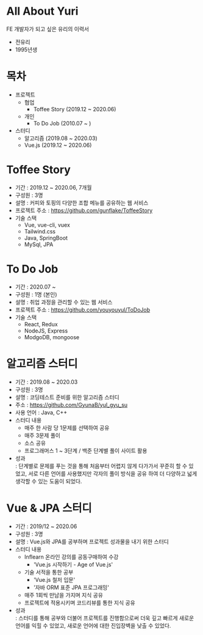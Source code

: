 # All About Yuri
FE 개발자가 되고 싶은 유리의 이력서
<br>
- 전유리
- 1995년생


# 목차
- 프로젝트
    - 협업
        - Toffee Story (2019.12 ~ 2020.06)
    - 개인
        - To Do Job (2010.07 ~ )
- 스터디
    - 알고리즘 (2019.08 ~ 2020.03)
    - Vue.js (2019.12 ~ 2020.06)

# Toffee Story
- 기간 : 2019.12 ~ 2020.06, 7개월
- 구성원 : 3명
- 설명 : 커피와 토핑의 다양한 조합 메뉴를 공유하는 웹 서비스
- 프로젝트 주소 : https://github.com/gunflake/ToffeeStory
- 기술 스택
    - Vue, vue-cli, vuex
    - Tailwind.css
    - Java, SpringBoot
    - MySql, JPA

# To Do Job
- 기간 : 2020.07 ~ 
- 구성원 : 1명 (본인)
- 설명 : 취업 과정을 관리할 수 있는 웹 서비스
- 프로젝트 주소 : https://github.com/youyouyul/ToDoJob
- 기술 스택
    - React, Redux
    - NodeJS, Express
    - ModgoDB, mongoose

# 알고리즘 스터디
- 기간 : 2019.08 ~ 2020.03
- 구성원 : 3명
- 설명 : 코딩테스트 준비를 위한 알고리즘 스터디
- 주소 : https://github.com/GyunaB/yul_gyu_su
- 사용 언어 : Java, C++
- 스터디 내용 
    - 매주 한 사람 당 1문제를 선택하여 공유
    - 매주 3문제 풀이
    - 소스 공유
    - 프로그래머스 1 ~ 3단계 / 백준 단계별 풀이 사이트 활용
- 성과<br>
    : 단계별로 문제를 푸는 것을 통해 처음부터 어렵지 않게 다가가서 꾸준히 할 수 있었고, 서로 다른 언어를 사용했지만 각자의 풀이 방식을 공유 하여 더 다양하고 넓게 생각할 수 있는 도움이 되었다.


# Vue & JPA 스터디
- 기간 : 2019/12 ~ 2020.06
- 구성원 : 3명
- 설명 : Vue.js와 JPA를 공부하며 프로젝트 성과물을 내기 위한 스터디
- 스터디 내용
    - Inflearn 온라인 강의를 공동구매하여 수강
        - 'Vue.js 시작하기 - Age of Vue.js'
    - 기술 서적을 통한 공부
        - 'Vue.js 철저 입문'
        - '자바 ORM 표준 JPA 프로그래밍'
    - 매주 1회씩 만남을 가지며 지식 공유
    - 프로젝트에 적용시키며 코드리뷰를 통한 지식 공유
- 성과<br>
    : 스터디를 통해 공부와 더불어 프로젝트를 진행함으로써 더욱 깊고 빠르게 새로운 언어를 익힐 수 있었고, 새로운 언어에 대한 진입장벽을 낮출 수 있었다.
